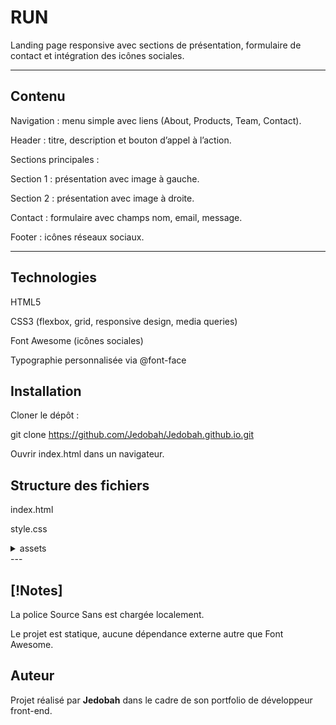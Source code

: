 


# RUN

Landing page responsive avec sections de présentation, formulaire de contact et intégration des icônes sociales.


---

## Contenu

Navigation : menu simple avec liens (About, Products, Team, Contact).

Header : titre, description et bouton d’appel à l’action.

Sections principales :

Section 1 : présentation avec image à gauche.

Section 2 : présentation avec image à droite.

Contact : formulaire avec champs nom, email, message.

Footer : icônes réseaux sociaux.


---


## Technologies

HTML5

CSS3 (flexbox, grid, responsive design, media queries)

Font Awesome (icônes sociales)

Typographie personnalisée via @font-face

## Installation

Cloner le dépôt :

git clone <https://github.com/Jedobah/Jedobah.github.io.git>


Ouvrir index.html dans un navigateur.



## Structure des fichiers

 index.html
 
 style.css
 <details>

<summary>assets </summary>             
    
<details>
    <summary>img</summary>  
 banner.jpg

 left.jpg

 img-right.jpg
</details>
   
<details>
    <summary>font</summary>  
    
SourceSans3-VariableFont_wght.ttf
</details>
 </details>
---

## [!Notes]



La police Source Sans est chargée localement.

Le projet est statique, aucune dépendance externe autre que Font Awesome.


## Auteur

Projet réalisé par **Jedobah** dans le cadre de son portfolio de développeur front-end.  